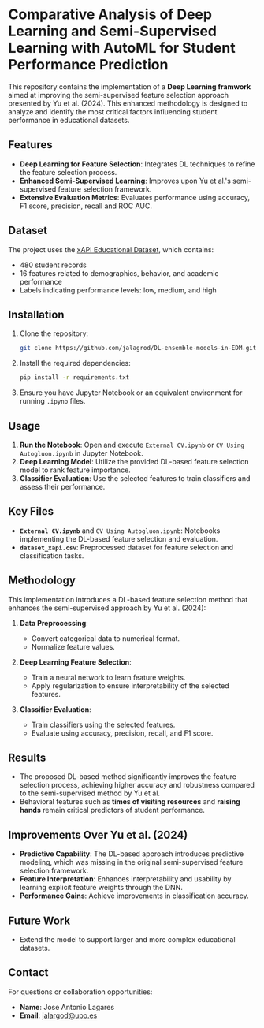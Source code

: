 # Comparative Analysis of Deep Learning and Semi-Supervised Learning with AutoML for Student Performance Prediction

This repository contains the implementation of a **Deep Learning framwork** aimed at improving the semi-supervised feature selection approach presented by Yu et al. (2024). This enhanced methodology is designed to analyze and identify the most critical factors influencing student performance in educational datasets.

## Features

- **Deep Learning for Feature Selection**: Integrates DL techniques to refine the feature selection process.
- **Enhanced Semi-Supervised Learning**: Improves upon Yu et al.'s semi-supervised feature selection framework.
- **Extensive Evaluation Metrics**: Evaluates performance using accuracy, F1 score, precision, recall and ROC AUC.

## Dataset

The project uses the [xAPI Educational Dataset](https://www.kaggle.com/datasets/aljarah/xAPI-Edu-Data), which contains:

- 480 student records
- 16 features related to demographics, behavior, and academic performance
- Labels indicating performance levels: low, medium, and high

## Installation

1. Clone the repository:
   ```bash
   git clone https://github.com/jalagrod/DL-ensemble-models-in-EDM.git
   ```
2. Install the required dependencies:
   ```bash
   pip install -r requirements.txt
   ```
3. Ensure you have Jupyter Notebook or an equivalent environment for running `.ipynb` files.

## Usage

1. **Run the Notebook**: Open and execute `External CV.ipynb` or `CV Using Autogluon.ipynb` in Jupyter Notebook.
2. **Deep Learning Model**: Utilize the provided DL-based feature selection model to rank feature importance.
3. **Classifier Evaluation**: Use the selected features to train classifiers and assess their performance.

## Key Files

- **`External CV.ipynb`** and `CV Using Autogluon.ipynb`: Notebooks implementing the DL-based feature selection and evaluation.
- **`dataset_xapi.csv`**: Preprocessed dataset for feature selection and classification tasks.

## Methodology

This implementation introduces a DL-based feature selection method that enhances the semi-supervised approach by Yu et al. (2024):

1. **Data Preprocessing**:
   - Convert categorical data to numerical format.
   - Normalize feature values.

2. **Deep Learning Feature Selection**:
   - Train a neural network to learn feature weights.
   - Apply regularization to ensure interpretability of the selected features.

3. **Classifier Evaluation**:
   - Train classifiers using the selected features.
   - Evaluate using accuracy, precision, recall, and F1 score.

## Results

- The proposed DL-based method significantly improves the feature selection process, achieving higher accuracy and robustness compared to the semi-supervised method by Yu et al.
- Behavioral features such as **times of visiting resources** and **raising hands** remain critical predictors of student performance.

## Improvements Over Yu et al. (2024)

- **Predictive Capability**: The DL-based approach introduces predictive modeling, which was missing in the original semi-supervised feature selection framework.
- **Feature Interpretation**: Enhances interpretability and usability by learning explicit feature weights through the DNN.
- **Performance Gains**: Achieve improvements in classification accuracy.

## Future Work

- Extend the model to support larger and more complex educational datasets.

## Contact

For questions or collaboration opportunities:

- **Name**: Jose Antonio Lagares
- **Email**: jalargod@upo.es

